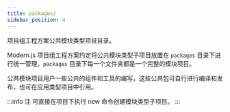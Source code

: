 ```yaml
---
title: packages/
sidebar_position: 4
---
```


项目组工程方案公共模块类型项目目录。

Modern.js 项目组工程方案约定将公共模块类型子项目放置在 `packages` 目录下进行统一管理，`packages` 目录下每一个文件夹都是一个完整的模块项目。

公共模块项目用户一些公共的组件和工具的编写，这些公共包可自行进行编译和发布，也可在应用类型项目中引用。

:::info 注
可直接在项目下执行 new 命令创建模块类型子项目。
:::
